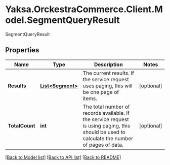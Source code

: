# Yaksa.OrckestraCommerce.Client.Model.SegmentQueryResult
SegmentQueryResult

## Properties

Name | Type | Description | Notes
------------ | ------------- | ------------- | -------------
**Results** | [**List&lt;Segment&gt;**](Segment.md) | The current results. If the service request uses paging, this will be one page of items. | [optional] 
**TotalCount** | **int** | The total number of records available. If the service request is using paging, this should be used to calculate the number of pages of data. | [optional] 

[[Back to Model list]](../README.md#documentation-for-models) [[Back to API list]](../README.md#documentation-for-api-endpoints) [[Back to README]](../README.md)

